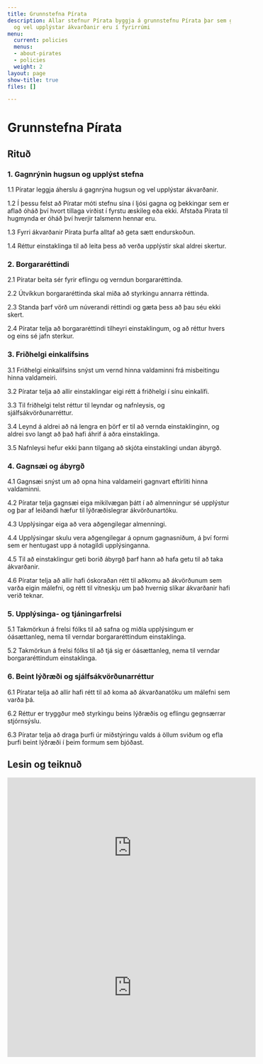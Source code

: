 ```yaml
---
title: Grunnstefna Pírata
description: Allar stefnur Pírata byggja á grunnstefnu Pírata þar sem gagnrýnin hugsun
  og vel upplýstar ákvarðanir eru í fyrirrúmi
menu:
  current: policies
  menus:
  - about-pirates
  - policies
  weight: 2
layout: page
show-title: true
files: []

---
```

# **Grunnstefna Pírata**

## Rituð

### 1. Gagnrýnin hugsun og upplýst stefna

1\.1 Píratar leggja áherslu á gagnrýna hugsun og vel upplýstar ákvarðanir.

1\.2 Í þessu felst að Píratar móti stefnu sína í ljósi gagna og þekkingar sem er aflað óháð því hvort tillaga virðist í fyrstu æskileg eða ekki. Afstaða Pírata til hugmynda er óháð því hverjir talsmenn hennar eru.

1\.3 Fyrri ákvarðanir Pírata þurfa alltaf að geta sætt endurskoðun.

1\.4 Réttur einstaklinga til að leita þess að verða upplýstir skal aldrei skertur.

### 2. Borgararéttindi

2\.1 Píratar beita sér fyrir eflingu og verndun borgararéttinda.

2\.2 Útvíkkun borgararéttinda skal miða að styrkingu annarra réttinda.

2\.3 Standa þarf vörð um núverandi réttindi og gæta þess að þau séu ekki skert.

2\.4 Píratar telja að borgararéttindi tilheyri einstaklingum, og að réttur hvers og eins sé jafn sterkur.

### 3. Friðhelgi einkalífsins

3\.1 Friðhelgi einkalífsins snýst um vernd hinna valdaminni frá misbeitingu hinna valdameiri.

3\.2 Píratar telja að allir einstaklingar eigi rétt á friðhelgi í sínu einkalífi.

3\.3 Til friðhelgi telst réttur til leyndar og nafnleysis, og sjálfsákvörðunarréttur.

3\.4 Leynd á aldrei að ná lengra en þörf er til að vernda einstaklinginn, og aldrei svo langt að það hafi áhrif á aðra einstaklinga.

3\.5 Nafnleysi hefur ekki þann tilgang að skjóta einstaklingi undan ábyrgð.

### 4. Gagnsæi og ábyrgð

4\.1 Gagnsæi snýst um að opna hina valdameiri gagnvart eftirliti hinna valdaminni.

4\.2 Píratar telja gagnsæi eiga mikilvægan þátt í að almenningur sé upplýstur og þar af leiðandi hæfur til lýðræðislegrar ákvörðunartöku.

4\.3 Upplýsingar eiga að vera aðgengilegar almenningi.

4\.4 Upplýsingar skulu vera aðgengilegar á opnum gagnasniðum, á því formi sem er hentugast upp á notagildi upplýsinganna.

4\.5 Til að einstaklingur geti borið ábyrgð þarf hann að hafa getu til að taka ákvarðanir.

4\.6 Píratar telja að allir hafi óskoraðan rétt til aðkomu að ákvörðunum sem varða eigin málefni, og rétt til vitneskju um það hvernig slíkar ákvarðanir hafi verið teknar.

### 5. Upplýsinga- og tjáningarfrelsi

5\.1 Takmörkun á frelsi fólks til að safna og miðla upplýsingum er óásættanleg, nema til verndar borgararéttindum einstaklinga.

5\.2 Takmörkun á frelsi fólks til að tjá sig er óásættanleg, nema til verndar borgararéttindum einstaklinga.

### 6. Beint lýðræði og sjálfsákvörðunarréttur

6\.1 Píratar telja að allir hafi rétt til að koma að ákvarðanatöku um málefni sem varða þá.

6\.2 Réttur er tryggður með styrkingu beins lýðræðis og eflingu gegnsærrar stjórnsýslu.

6\.3 Píratar telja að draga þurfi úr miðstýringu valds á öllum sviðum og efla þurfi beint lýðræði í þeim formum sem bjóðast.

## Lesin og teiknuð

<iframe width="560" height="315" src="https://www.youtube.com/embed/iml0P9Wp0UU" frameborder="0" allow="accelerometer; autoplay; encrypted-media; gyroscope; picture-in-picture" allowfullscreen></iframe>

<iframe width="560" height="315" src="https://www.youtube.com/embed/_p67R9xIOiE" frameborder="0" allow="accelerometer; autoplay; encrypted-media; gyroscope; picture-in-picture" allowfullscreen></iframe>